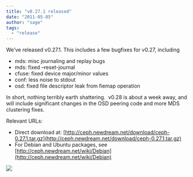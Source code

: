 ```yaml
---
title: "v0.27.1 released"
date: "2011-05-05"
author: "sage"
tags: 
  - "release"
---
```


We’ve released v0.27.1. This includes a few bugfixes for v0.27, including

- mds: misc journaling and replay bugs
- mds: fixed –reset-journal
- cfuse: fixed device major/minor values
- conf: less noise to stdout
- osd: fixed file descriptor leak from fiemap operation

In short, nothing terribly earth shattering.  v0.28 is about a week away, and will include significant changes in the OSD peering code and more MDS clustering fixes.

Relevant URLs:

- Direct download at: [http://ceph.newdream.net/download/ceph-0.27.1.tar.gz](http://ceph.newdream.net/download/ceph-0.27.1.tar.gz)
- For Debian and Ubuntu packages, see [http://ceph.newdream.net/wiki/Debian](http://ceph.newdream.net/wiki/Debian)

![](http://track.hubspot.com/__ptq.gif?a=268973&k=14&bu=http://ceph.com&r=http://ceph.com/releases/v0-27-1-released/&bvt=rss&p=wordpress)
